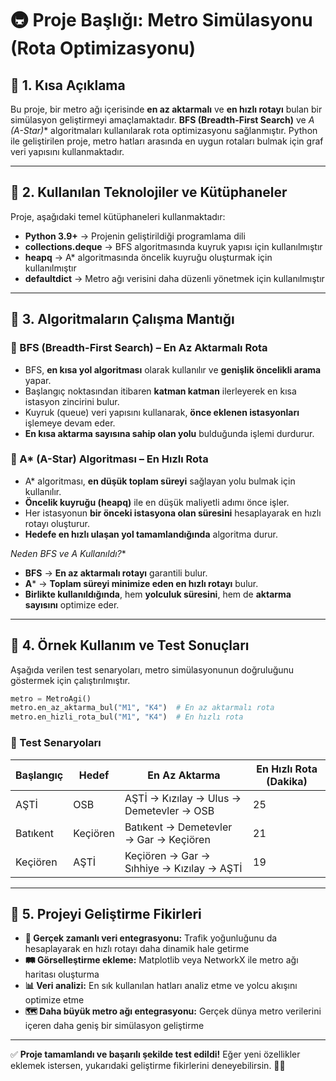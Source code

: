 # 🚇 Proje Başlığı: Metro Simülasyonu (Rota Optimizasyonu)

## 📌 1. Kısa Açıklama
Bu proje, bir metro ağı içerisinde **en az aktarmalı** ve **en hızlı rotayı** bulan bir simülasyon geliştirmeyi amaçlamaktadır. **BFS (Breadth-First Search)** ve **A* (A-Star)** algoritmaları kullanılarak rota optimizasyonu sağlanmıştır. Python ile geliştirilen proje, metro hatları arasında en uygun rotaları bulmak için graf veri yapısını kullanmaktadır.

---

## 📌 2. Kullanılan Teknolojiler ve Kütüphaneler
Proje, aşağıdaki temel kütüphaneleri kullanmaktadır:

- **Python 3.9+** → Projenin geliştirildiği programlama dili
- **collections.deque** → BFS algoritmasında kuyruk yapısı için kullanılmıştır
- **heapq** → A* algoritmasında öncelik kuyruğu oluşturmak için kullanılmıştır
- **defaultdict** → Metro ağı verisini daha düzenli yönetmek için kullanılmıştır

---

## 📌 3. Algoritmaların Çalışma Mantığı

### 🔹 BFS (Breadth-First Search) – En Az Aktarmalı Rota
- BFS, **en kısa yol algoritması** olarak kullanılır ve **genişlik öncelikli arama** yapar.
- Başlangıç noktasından itibaren **katman katman** ilerleyerek en kısa istasyon zincirini bulur.
- Kuyruk (queue) veri yapısını kullanarak, **önce eklenen istasyonları** işlemeye devam eder.
- **En kısa aktarma sayısına sahip olan yolu** bulduğunda işlemi durdurur.

### 🔹 A* (A-Star) Algoritması – En Hızlı Rota
- A* algoritması, **en düşük toplam süreyi** sağlayan yolu bulmak için kullanılır.
- **Öncelik kuyruğu (heapq)** ile en düşük maliyetli adımı önce işler.
- Her istasyonun **bir önceki istasyona olan süresini** hesaplayarak en hızlı rotayı oluşturur.
- **Hedefe en hızlı ulaşan yol tamamlandığında** algoritma durur.

**Neden BFS ve A* Kullanıldı?**
- **BFS** → **En az aktarmalı rotayı** garantili bulur.
- **A*** → **Toplam süreyi minimize eden en hızlı rotayı** bulur.
- **Birlikte kullanıldığında**, hem **yolculuk süresini**, hem de **aktarma sayısını** optimize eder.

---

## 📌 4. Örnek Kullanım ve Test Sonuçları

Aşağıda verilen test senaryoları, metro simülasyonunun doğruluğunu göstermek için çalıştırılmıştır.

```python
metro = MetroAgi()
metro.en_az_aktarma_bul("M1", "K4")  # En az aktarmalı rota
metro.en_hizli_rota_bul("M1", "K4")  # En hızlı rota
```

### 📝 Test Senaryoları
| Başlangıç | Hedef | En Az Aktarma | En Hızlı Rota (Dakika) |
|-----------|-------|--------------|------------------|
| AŞTİ | OSB | AŞTİ → Kızılay → Ulus → Demetevler → OSB | 25 |
| Batıkent | Keçiören | Batıkent → Demetevler → Gar → Keçiören | 21 |
| Keçiören | AŞTİ | Keçiören → Gar → Sıhhiye → Kızılay → AŞTİ | 19 |

---

## 📌 5. Projeyi Geliştirme Fikirleri
- **📍 Gerçek zamanlı veri entegrasyonu:** Trafik yoğunluğunu da hesaplayarak en hızlı rotayı daha dinamik hale getirme
- **🛤️ Görselleştirme ekleme:** Matplotlib veya NetworkX ile metro ağı haritası oluşturma
- **📊 Veri analizi:** En sık kullanılan hatları analiz etme ve yolcu akışını optimize etme
- **🗺️ Daha büyük metro ağı entegrasyonu:** Gerçek dünya metro verilerini içeren daha geniş bir simülasyon geliştirme

---

✅ **Proje tamamlandı ve başarılı şekilde test edildi!** Eğer yeni özellikler eklemek istersen, yukarıdaki geliştirme fikirlerini deneyebilirsin. 🚀😊

